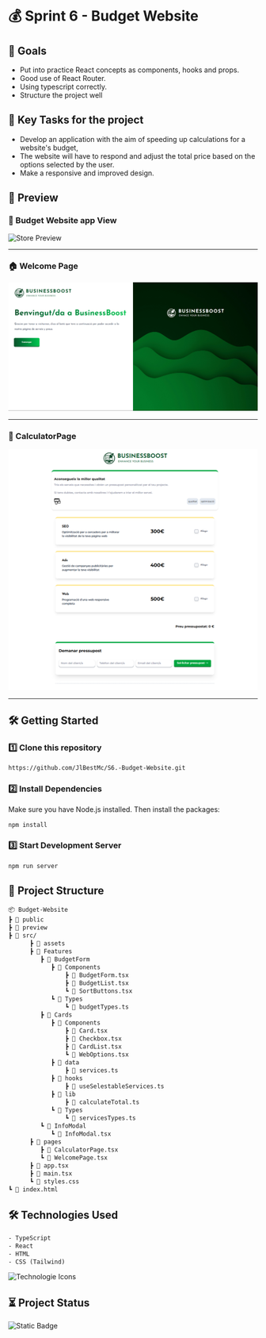 # 💰 Sprint 6 - Budget Website


## 🧠 Goals

- Put into practice React concepts as components, hooks and props.
- Good use of React Router.
- Using typescript correctly.
- Structure the project well

## 📝 Key Tasks for the project

- Develop an application with the aim of speeding up calculations for a website's budget,
- The website will have to respond and adjust the total price based on the options selected by the user.
- Make a responsive and improved design.

## 🎥 Preview

### 💸 Budget Website app View
![Store Preview](preview/preview.gif)

---

### 🏠 Welcome Page
![Invalid Form](preview/WelcomePage.png)

---

### 🧮 CalculatorPage
![Valid Form](preview/CalculatorPage.png)

---

## 🛠️ Getting Started

### 1️⃣ Clone this repository

```bash
https://github.com/JlBestMc/S6.-Budget-Website.git

```

### 2️⃣ Install Dependencies

Make sure you have Node.js installed. Then install the packages:

```bash
npm install
```

### 3️⃣ Start Development Server

```bash
npm run server
```


## 📁 Project Structure

```
📦 Budget-Website
┣ 📂 public
┣ 📂 preview
┣ 📂 src/
      ┣ 📂 assets  
      ┣ 📂 Features
         ┣ 📂 BudgetForm
            ┣ 📂 Components
                ┣ 📄 BudgetForm.tsx
                ┣ 📄 BudgetList.tsx
                ┗ 📄 SortButtons.tsx
            ┗ 📂 Types
                ┗ 📄 budgetTypes.ts
         ┣ 📂 Cards
            ┣ 📂 Components
                ┣ 📄 Card.tsx
                ┣ 📄 Checkbox.tsx
                ┣ 📄 CardList.tsx
                ┗ 📄 WebOptions.tsx
            ┣ 📂 data
                ┣ 📄 services.ts
            ┣ 📂 hooks
                ┣ 📄 useSelestableServices.ts
            ┣ 📂 lib
                ┣ 📄 calculateTotal.ts
            ┗ 📂 Types
                ┗ 📄 servicesTypes.ts  
         ┗ 📂 InfoModal
            ┗ 📄 InfoModal.tsx
      ┣ 📂 pages
         ┣ 📄 CalculatorPage.tsx
         ┗ 📄 WelcomePage.tsx
      ┣ 📄 app.tsx
      ┣ 📄 main.tsx
      ┗ 📄 styles.css
┗ 📄 index.html

```

## 🛠 Technologies Used

    - TypeScript
    - React
    - HTML
    - CSS (Tailwind)


![Technologie Icons](https://skillicons.dev/icons?i=html,css,tailwind,typescript,react,vite,nodejs "Technologie Icons")


## ⏳ Project Status

![Static Badge](https://img.shields.io/badge/Complete-Complete?style=flat-square&label=Status)
